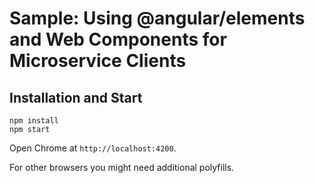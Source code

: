 # Sample: Using @angular/elements and Web Components for Microservice Clients

## Installation and Start

```
npm install
npm start
```

Open Chrome at ``http://localhost:4200``.

For other browsers you might need additional polyfills.

